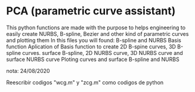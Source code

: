 # PCA (parametric curve assistant)
This python functions are made with the purpose to helps engineering to easily create NURBS, B-spline, Bezier and other kind of parametric curves and plotting them
In this files you will found:
B-spline and NURBS Basis function
Aplication of Basis function to create 2D B-spine curves, 3D B-spline curves. surface B-spline, 2D NURBS curve, 3D NURBS curve
and surface NURBS curve
Ploting curves and surface B-spline and NURBS


nota: 24/08/2020

Reescribir codigos "wcg.m" y "zcg.m" como codigos de  python